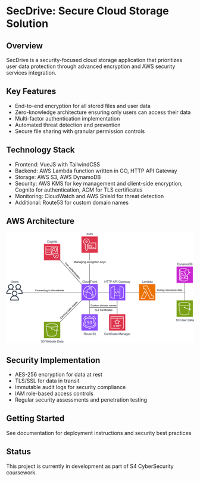 # SecDrive: Secure Cloud Storage Solution

## Overview
SecDrive is a security-focused cloud storage application that prioritizes user data protection through advanced encryption and AWS security services integration.

## Key Features
- End-to-end encryption for all stored files and user data
- Zero-knowledge architecture ensuring only users can access their data
- Multi-factor authentication implementation
- Automated threat detection and prevention
- Secure file sharing with granular permission controls

## Technology Stack
- Frontend: VueJS with TailwindCSS
- Backend: AWS Lambda function written in GO, HTTP API Gateway
- Storage: AWS S3, AWS DynamoDB
- Security: AWS KMS for key management and client-side encryption, Cognito for authentication, ACM for TLS certificates
- Monitoring: CloudWatch and AWS Shield for threat detection
- Additional: Route53 for custom domain names

## AWS Architecture
![AWS Architecture Diagram](docs/images/s4pp.png)

## Security Implementation
- AES-256 encryption for data at rest
- TLS/SSL for data in transit
- Immutable audit logs for security compliance
- IAM role-based access controls
- Regular security assessments and penetration testing

## Getting Started
See documentation for deployment instructions and security best practices

## Status
This project is currently in development as part of S4 CyberSecurity coursework.